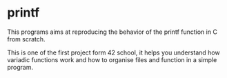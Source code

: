 # printf

This programs aims at reproducing the behavior of the printf function in C from scratch.

This is one of the first project form 42 school, it helps you understand how variadic functions work
and how to organise files and function in a simple program.
